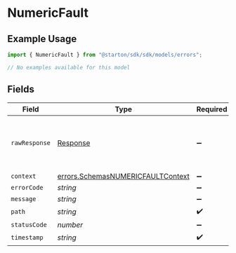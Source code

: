 # NumericFault

## Example Usage

```typescript
import { NumericFault } from "@starton/sdk/sdk/models/errors";

// No examples available for this model
```

## Fields

| Field                                                                                         | Type                                                                                          | Required                                                                                      | Description                                                                                   |
| --------------------------------------------------------------------------------------------- | --------------------------------------------------------------------------------------------- | --------------------------------------------------------------------------------------------- | --------------------------------------------------------------------------------------------- |
| `rawResponse`                                                                                 | [Response](https://developer.mozilla.org/en-US/docs/Web/API/Response)                         | :heavy_minus_sign:                                                                            | Raw HTTP response; suitable for custom response parsing                                       |
| `context`                                                                                     | [errors.SchemasNUMERICFAULTContext](../../../sdk/models/errors/schemasnumericfaultcontext.md) | :heavy_minus_sign:                                                                            | N/A                                                                                           |
| `errorCode`                                                                                   | *string*                                                                                      | :heavy_minus_sign:                                                                            | N/A                                                                                           |
| `message`                                                                                     | *string*                                                                                      | :heavy_minus_sign:                                                                            | N/A                                                                                           |
| `path`                                                                                        | *string*                                                                                      | :heavy_check_mark:                                                                            | N/A                                                                                           |
| `statusCode`                                                                                  | *number*                                                                                      | :heavy_minus_sign:                                                                            | N/A                                                                                           |
| `timestamp`                                                                                   | *string*                                                                                      | :heavy_check_mark:                                                                            | N/A                                                                                           |